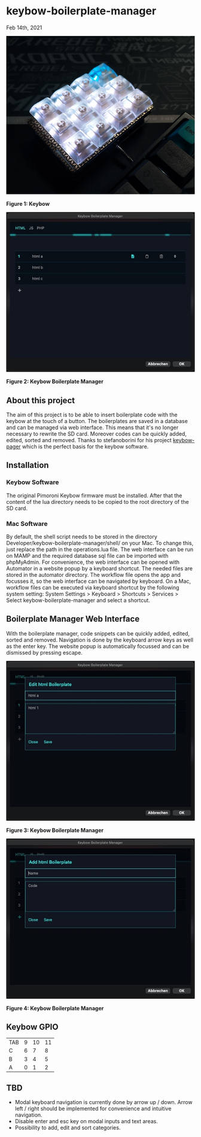 # keybow-boilerplate-manager
Feb 14th, 2021


![](https://github.com/felixfreyer/keybow-boilerplate-manager/raw/main/images/keybow.jpg)

**Figure 1: Keybow**

![](https://github.com/felixfreyer/keybow-boilerplate-manager/raw/main/images/keybow-boilerplate-manager-1.jpg)

**Figure 2: Keybow Boilerplate Manager**


## About this project

The aim of this project is to be able to insert boilerplate code with the keybow at the touch of a button. The boilerplates are saved in a database and can be managed via web interface. This means that it's no longer necessary to rewrite the SD card. Moreover codes can be quickly added, edited, sorted and removed.
Thanks to stefanoborini for his project [keybow-pager](https://github.com/stefanoborini/keybow-pager) which is the perfect basis for the keybow software.




## Installation

### Keybow Software
The original Pimoroni Keybow firmware must be installed. After that the content of the lua directory needs to be copied to the root directory of the SD card.

### Mac Software
By default, the shell script needs to be stored in the directory Developer/keybow-boilerplate-manager/shell/ on your Mac. To change this, just replace the path in the operations.lua file.
The web interface can be run on MAMP and the required database sql file can be imported with phpMyAdmin.
For convenience, the web interface can be opened with Automator in a website popup by a keyboard shortcut. The needed files are stored in the automator directory. The workflow file opens the app and focusses it, so the web interface can be navigated by keyboard. On a Mac, workflow files can be executed via keyboard shortcut by the following system setting:
System Settings > Keyboard > Shortcuts > Services > Select keybow-boilerplate-manager and select a shortcut.




## Boilerplate Manager Web Interface
With the boilerplate manager, code snippets can be quickly added, edited, sorted and removed.
Navigation is done by the keyboard arrow keys as well as the enter key.
The website popup is automatically focussed and can be dismissed by pressing escape.

![](https://github.com/felixfreyer/keybow-boilerplate-manager/raw/main/images/keybow-boilerplate-manager-2.jpg)

**Figure 3: Keybow Boilerplate Manager**

![](https://github.com/felixfreyer/keybow-boilerplate-manager/raw/main/images/keybow-boilerplate-manager-3.jpg)

**Figure 4: Keybow Boilerplate Manager**


## Keybow GPIO

|     |   |    |    |
|-----|---|----|----|
| TAB | 9 | 10 | 11 |
| C   | 6 | 7  | 8  |
| B   | 3 | 4  | 5  |
| A   | 0 | 1  | 2  |




## TBD
- Modal keyboard navigation is currently done by arrow up / down. Arrow left / right should be implemented for convenience and intuitive navigation.
- Disable enter and esc key on modal inputs and text areas.
- Possibility to add, edit and sort categories.